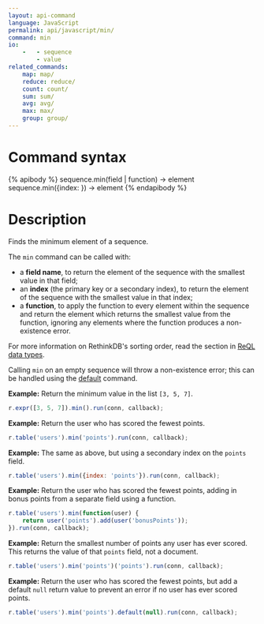 ```yaml
---
layout: api-command
language: JavaScript 
permalink: api/javascript/min/
command: min
io:
    -   - sequence
        - value
related_commands:
    map: map/
    reduce: reduce/
    count: count/
    sum: sum/
    avg: avg/
    max: max/
    group: group/
---
```


# Command syntax #

{% apibody %}
sequence.min(field | function) &rarr; element
sequence.min({index: <indexname>}) &rarr; element
{% endapibody %}

# Description #

Finds the minimum element of a sequence.

The `min` command can be called with:

* a **field name**, to return the element of the sequence with the smallest value in that field;
* an **index** (the primary key or a secondary index), to return the element of the sequence with the smallest value in that index;
* a **function**, to apply the function to every element within the sequence and return the element which returns the smallest value from the function, ignoring any elements where the function produces a non-existence error.

For more information on RethinkDB's sorting order, read the section in [ReQL data types](/docs/data-types/#sorting-order).

Calling `min` on an empty sequence will throw a non-existence error; this can be handled using the [default](/api/javascript/default/) command.

__Example:__ Return the minimum value in the list `[3, 5, 7]`.

```js
r.expr([3, 5, 7]).min().run(conn, callback);
```

__Example:__ Return the user who has scored the fewest points.

```js
r.table('users').min('points').run(conn, callback);
```

__Example:__ The same as above, but using a secondary index on the `points` field.

```js
r.table('users').min({index: 'points'}).run(conn, callback);
```

__Example:__ Return the user who has scored the fewest points, adding in bonus points from a separate field using a function.

```js
r.table('users').min(function(user) {
    return user('points').add(user('bonusPoints'));
}).run(conn, callback);
```

__Example:__ Return the smallest number of points any user has ever scored. This returns the value of that `points` field, not a document.

```js
r.table('users').min('points')('points').run(conn, callback);
```

__Example:__ Return the user who has scored the fewest points, but add a default `null` return value to prevent an error if no user has ever scored points.

```js
r.table('users').min('points').default(null).run(conn, callback);
```

